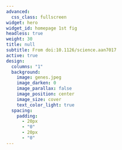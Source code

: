 ```yaml
---
advanced:
  css_class: fullscreen
widget: hero
widget_id: homepage 1st fig
headless: true
weight: 30
title: null
subtitle: From doi:10.1126/science.aan7017
active: true
design:
  columns: "1"
  background:
    image: genes.jpeg
    image_darken: 0
    image_parallax: false
    image_position: center
    image_size: cover
    text_color_light: true
  spacing:
    padding:
      - 20px
      - "0"
      - 20px
      - "0"
---
```

